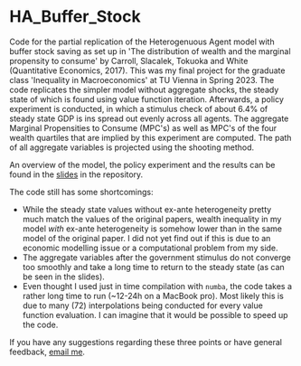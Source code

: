 # HA_Buffer_Stock
Code for the partial replication of the Heterogenuous Agent model with buffer stock saving as set up in 'The distribution of wealth and the marginal propensity to consume' by Carroll, Slacalek, Tokuoka and White (Quantitative Economics, 2017). This was my final project for the graduate class 'Inequality in Macroeconomics' at TU Vienna in Spring 2023.
The code replicates the simpler model without aggregate shocks, the steady state of which is found using value function iteration. Afterwards, a policy experiment is conducted, in which a stimulus check of about 6.4% of steady state GDP is ins spread out evenly across all agents. The aggregate Marginal Propensities to Consume (MPC's) as well as MPC's of the four wealth quartiles that are implied by this experiment are computed. The path of all aggregate variables is projected using the shooting method.

An overview of the model, the policy experiment and the results can be found in the [slides](https://github.com/valwinkler/HA_Buffer_Stock/blob/main/Slides_HA_Buffer_Stock.pdf) in the repository.

The code still has some shortcomings:
* While the steady state values without ex-ante heterogeneity pretty much match the values of the original papers, wealth inequality in my model *with* ex-ante heterogeneity is somehow lower than in the same model of the original paper. I did not yet find out if this is due to an economic modelling issue or a computational problem from my side.
* The aggregate variables after the government stimulus do not converge too smoothly and take a long time to return to the steady state (as can be seen in the slides). 
* Even thought I used just in time compilation with `numba`, the code takes a rather long time to run (~12-24h on a MacBook pro). Most likely this is due to many (72) interpolations being conducted for every value function evaluation. I can imagine that it would be possible to speed up the code.

If you have any suggestions regarding these three points or have general feedback, [email me](mailto:valentin.winkler@icloud.com).
